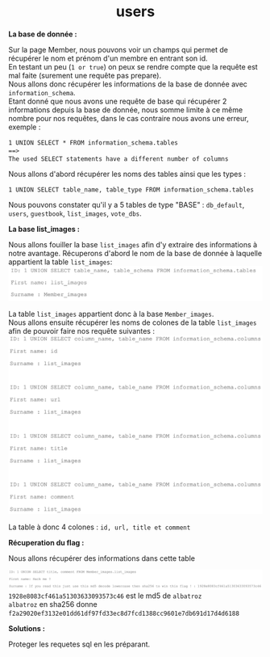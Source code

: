 <h1 align="center">
users
</h1>
<p><b> La base de donnée : </b></p>

Sur la page Member, nous pouvons voir un champs qui permet de récupérer le nom et prénom d'un membre en entrant son id.  
En testant un peu (`1 or true`) on peux se rendre compte que la requête est mal faite (surement une requête pas prepare).  
Nous allons donc récupérer les informations de la base de donnée avec `information_schema`.  
Etant donné que nous avons une requête de base qui récupérer 2 informations depuis la base de donnée, nous somme limite à ce même nombre pour nos requêtes, dans le cas contraire nous avons une erreur, exemple :
```
1 UNION SELECT * FROM information_schema.tables
==> 
The used SELECT statements have a different number of columns
```

Nous allons d'abord récupérer les noms des tables ainsi que les types : 
```
1 UNION SELECT table_name, table_type FROM information_schema.tables
```
Nous pouvons constater qu'il y a 5 tables de type "BASE" : `db_default`, `users`, `guestbook`, `list_images`, `vote_dbs`.

<p><b> La base list_images :</b></p>

Nous allons fouiller la base `list_images` afin d'y extraire des informations à notre avantage.
Récuperons d'abord le nom de la base de donnée à laquelle appartient la table `list_images`:
![base_list_images](../../assets/base_list_images.png)

La table `list_images` appartient donc à la base `Member_images`.  
Nous allons ensuite récupérer les noms de colones de la table `list_images` afin de pouvoir faire nos requête suivantes :
![columns_list_images](../../assets/columns_list_images.png)

La table à donc 4 colones : ``` id, url, title et comment  ```

<p><b> Récuperation du flag :</b></p>

Nous allons récupérer des informations dans cette table

![1_list_images](../../assets/1_list_images.png)
`1928e8083cf461a51303633093573c46` est le md5 de `albatroz`  
`albatroz` en sha256 donne `f2a29020ef3132e01dd61df97fd33ec8d7fcd1388cc9601e7db691d17d4d6188`
<p><b> Solutions : </b></p>
Proteger les requetes sql en les préparant.
